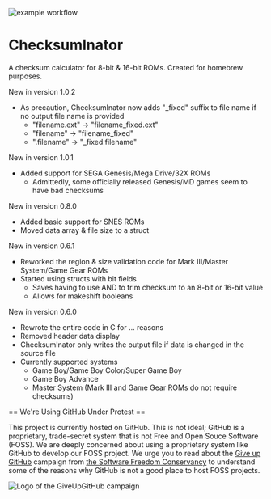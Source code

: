 ![example workflow](https://github.com/kakalakola/ChecksumInator/actions/workflows/ChecksumInator.yml/badge.svg)

# ChecksumInator
A checksum calculator for 8-bit & 16-bit ROMs. Created for homebrew purposes.

New in version 1.0.2
  - As precaution, ChecksumInator now adds "_fixed" suffix to file name if no output file name is provided
    - "filename.ext" -> "filename_fixed.ext"
    - "filename" -> "filename_fixed"
    - ".filename" -> "_fixed.filename"

New in version 1.0.1
  - Added support for SEGA Genesis/Mega Drive/32X ROMs
    - Admittedly, some officially released Genesis/MD games seem to have bad checksums

New in version 0.8.0
  - Added basic support for SNES ROMs
  - Moved data array & file size to a struct

New in version 0.6.1
  - Reworked the region & size validation code for Mark III/Master System/Game Gear ROMs
  - Started using structs with bit fields
    - Saves having to use AND to trim checksum to an 8-bit or 16-bit value
    - Allows for makeshift booleans

New in version 0.6.0
  - Rewrote the entire code in C for ... reasons
  - Removed header data display
  - ChecksumInator only writes the output file if data is changed in the source file
  - Currently supported systems
    - Game Boy/Game Boy Color/Super Game Boy
    - Game Boy Advance
    - Master System (Mark III and Game Gear ROMs do not require checksums)

== We're Using GitHub Under Protest ==

This project is currently hosted on GitHub.  This is not ideal; GitHub is a proprietary, trade-secret system that is not Free and Open Souce Software (FOSS).  We 
are deeply concerned about using a proprietary system like GitHub to develop our FOSS project. We urge you to read about the [Give up GitHub](https://GiveUpGitHub.org) campaign from [the Software Freedom Conservancy](https://sfconservancy.org) to understand some of the reasons why GitHub is not
a good place to host FOSS projects.

![Logo of the GiveUpGitHub campaign](https://sfconservancy.org/img/GiveUpGitHub.png)
